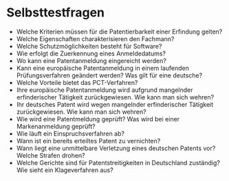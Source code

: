 # Selbsttestfragen

* Welche Kriterien müssen für die Patentierbarkeit einer Erfindung gelten?
* Welche Eigenschaften charakterisieren den Fachmann?
* Welche Schutzmöglichkeiten besteht für Software?
* Wie erfolgt die Zuerkennung eines Anmeldedatums?
* Wo kann eine Patentanmeldung eingereicht werden?
* Kann eine europäische Patentanmeldung in einem laufenden Prüfungsverfahren geändert werden? Was gilt für eine deutsche?
* Welche Vorteile bietet das PCT-Verfahren?
* Ihre europäische Patentanmeldung wird aufgrund mangelnder erfinderischer Tätigkeit zurückgewiesen. Wie kann man sich wehren?
* Ihr deutsches Patent wird wegen mangelnder erfinderischer Tätigkeit zurückgewiesen. Wie kann man sich wehren?
* Wie wird eine Patentmeldung geprüft? Was wird bei einer Markenanmeldung geprüft?
* Wie läuft ein Einspruchsverfahren ab?
* Wann ist ein bereits erteiltes Patent zu vernichten?
* Wann liegt eine unmittelbare Verletzung eines deutschen Patents vor? Welche Strafen drohen?
* Welche Gerichte sind für Patentstreitigkeiten in Deutschland zuständig? Wie sieht ein Klageverfahren aus?

